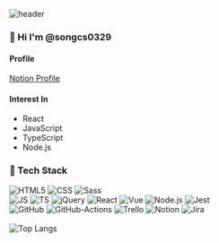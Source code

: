 ![header](https://capsule-render.vercel.app/api?type=waving&section=header&height=300&color=0:A0CEDE,100:0064A2&text=Changseok%20Song&fontColor=ffffff&fontSize=60&fontAlign=65&fontAlignY=35&desc=Frontend-Developer&descAlign=80&descAlignY=55)

### 👋 Hi I'm @songcs0329
#### Profile
[Notion Profile](https://sincere-lasagna-7a6.notion.site/eea87537606d427297fb732715b5b5ef)

#### Interest In
- React
- JavaScript
- TypeScript
- Node.js


### 🤖 Tech Stack
![HTML5](https://img.shields.io/badge/HTML5-E34F26?style=flat-square&logo=HTML5&logoColor=fff)&nbsp;![CSS](https://img.shields.io/badge/CSS3-1572B6?style=flat-square&logo=CSS3&logoColor=fff)&nbsp;![Sass](https://img.shields.io/badge/Sass-CC6699?style=flat-square&logo=Sass&logoColor=fff)<br />
![JS](https://img.shields.io/badge/JavaScript-F7DF1E?style=flat-square&logo=JavaScript&logoColor=000)&nbsp;![TS](https://img.shields.io/badge/TypeScript-3178C6?style=flat-square&logo=TypeScript&logoColor=fff)&nbsp;![jQuery](https://img.shields.io/badge/jQuery-0769AD?style=flat-square&logo=jQuery&logoColor=fff)&nbsp;![React](https://img.shields.io/badge/React-61DAFB?style=flat-square&logo=React&logoColor=000)&nbsp;![Vue](https://img.shields.io/badge/Vue.js-4FC08D?style=flat-square&logo=Vue.js&logoColor=fff)&nbsp;![Node.js](https://img.shields.io/badge/Node.js-339933?style=flat-square&logo=Node.js&logoColor=fff)&nbsp;![Jest](https://img.shields.io/badge/Jest-C21325?style=flat-square&logo=Jest&logoColor=fff)<br />
![GitHub](https://img.shields.io/badge/GitHub-181717?style=flat-square&logo=GitHub&logoColor=fff)&nbsp;![GitHub-Actions](https://img.shields.io/badge/GitHub&nbsp;Actions-2088FF?style=flat-square&logo=GitHub-Actions&logoColor=fff)&nbsp;![Trello](https://img.shields.io/badge/Trello-0052CC?style=flat-square&logo=Trello&logoColor=fff)&nbsp;![Notion](https://img.shields.io/badge/Notion-000?style=flat-square&logo=Notion&logoColor=fff)&nbsp;![Jira](https://img.shields.io/badge/Jira-0052CC?style=flat-square&logo=Jira&logoColor=fff)<br /><br />
![Top Langs](https://github-readme-stats.vercel.app/api/top-langs/?username=songcs0329&theme=tokyonight)
